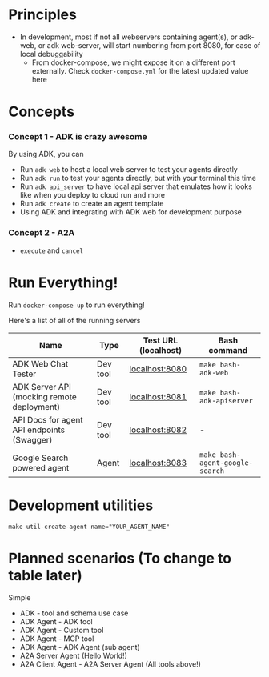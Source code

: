 
# Principles

- In development, most if not all webservers containing agent(s), or adk-web, or adk web-server, will start numbering from port 8080, for ease of local debuggability
  - From docker-compose, we might expose it on a different port externally. Check `docker-compose.yml` for the latest updated value here

# Concepts

### Concept 1 - ADK is crazy awesome

By using ADK, you can
- Run `adk web` to host a local web server to test your agents directly
- Run `adk run` to test your agents directly, but with your terminal this time
- Run `adk api_server` to have local api server that emulates how it looks like when you deploy to cloud run and more
- Run `adk create` to create an agent template
- Using ADK and integrating with ADK web for development purpose

### Concept 2 - A2A

- `execute` and `cancel`

# Run Everything!

Run `docker-compose up` to run everything!

Here's a list of all of the running servers

| **Name**                                   | **Type** | **Test URL (localhost)**                          | **Bash command**                |
|--------------------------------------------|----------|---------------------------------------------------|---------------------------------|
| ADK Web Chat Tester                        | Dev tool | [localhost:8080](http://localhost:8080)           | `make bash-adk-web`             |
| ADK Server API (mocking remote deployment) | Dev tool | [localhost:8081](http://localhost:8081/list-apps) | `make bash-adk-apiserver`       |
| API Docs for agent API endpoints (Swagger) | Dev tool | [localhost:8082](http://localhost:8082)           | -                               |
|                                            |          |                                                   |                                 |
| Google Search powered agent                | Agent    | [localhost:8083](http://localhost:8083)           | `make bash-agent-google-search` |

# Development utilities

```
make util-create-agent name="YOUR_AGENT_NAME"
```

# Planned scenarios (To change to table later)

Simple
- ADK - tool and schema use case
- ADK Agent - ADK tool
- ADK Agent - Custom tool
- ADK Agent - MCP tool
- ADK Agent - ADK Agent (sub agent)
- A2A Server Agent (Hello World!)
- A2A Client Agent - A2A Server Agent (All tools above!)

